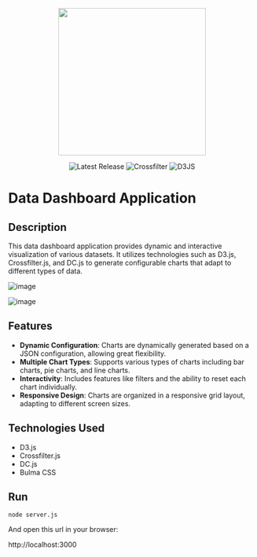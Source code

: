 
<div align="center">
  <img src="https://github-production-user-asset-6210df.s3.amazonaws.com/4235424/282159275-8de9f991-40f8-49d0-8f1a-954c5375d114.png" height="300">

  
</div>

<p align="center">
<img src="https://img.shields.io/badge/Version-0.1.0-red" alt="Latest Release">
<img src="https://img.shields.io/badge/Crossfilter2-1.5.2-yellow" alt="Crossfilter">
<img src="https://img.shields.io/badge/D3-5.15-green" alt="D3JS">
</p>

# Data Dashboard Application

## Description
This data dashboard application provides dynamic and interactive visualization of various datasets. It utilizes technologies such as D3.js, Crossfilter.js, and DC.js to generate configurable charts that adapt to different types of data.

![image](https://github.com/javitorres/GenericCross/assets/4235424/aac77d96-3b3f-4bee-9df2-4e29571ec025)

![image](https://github.com/javitorres/GenericCross/assets/4235424/e38d0ee4-5af9-4baf-b0fb-7062663b38f5)


## Features
- **Dynamic Configuration**: Charts are dynamically generated based on a JSON configuration, allowing great flexibility.
- **Multiple Chart Types**: Supports various types of charts including bar charts, pie charts, and line charts.
- **Interactivity**: Includes features like filters and the ability to reset each chart individually.
- **Responsive Design**: Charts are organized in a responsive grid layout, adapting to different screen sizes.

## Technologies Used
- D3.js
- Crossfilter.js
- DC.js
- Bulma CSS

## Run

```
node server.js
```

And open this url in your browser:

http://localhost:3000
